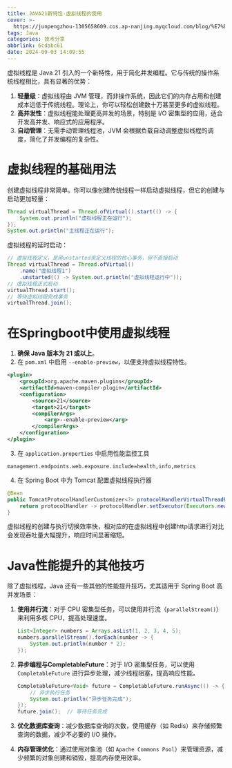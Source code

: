 ```yaml
---
title: JAVA21新特性-虚拟线程的使用
cover: >-
  https://junpengzhou-1305658609.cos.ap-nanjing.myqcloud.com/blog/%E7%BA%BF%E6%9D%A1%E5%B0%8F%E7%8B%97%E6%B0%B4%E4%B8%AD%E7%8E%A9-cover.png
tags: Java
categories: 技术分享
abbrlink: 6cdabc61
date: 2024-09-03 14:09:55
---
```


虚拟线程是 Java 21 引入的一个新特性，用于简化并发编程。它与传统的操作系统线程相比，具有显著的优势：

1. **轻量级**：虚拟线程由 JVM 管理，而非操作系统，因此它们的内存占用和创建成本远低于传统线程。理论上，你可以轻松创建数十万甚至更多的虚拟线程。
2. **高并发性**：虚拟线程能处理更高并发的场景，特别是 I/O 密集型的应用，适合开发高并发、响应式的应用程序。
3. **自动管理**：无需手动管理线程池，JVM 会根据负载自动调整虚拟线程的调度，简化了并发编程的复杂性。

# 虚拟线程的基础用法

创建虚拟线程非常简单。你可以像创建传统线程一样启动虚拟线程，但它的创建与启动更加轻量：

```java
Thread virtualThread = Thread.ofVirtual().start(() -> {
    System.out.println("虚拟线程正在运行");
});
System.out.println("主线程正在运行");
```

虚拟线程的延时启动：

```java
// 虚拟线程定义，是用unstarted来定义线程的核心事务，但不直接启动
Thread virtualThread = Thread.ofVirtual()
    .name("虚拟线程1")
    .unstarted(() -> System.out.println("虚拟线程运行中"));
// 虚拟线程正式启动
virtualThread.start();
// 等待虚拟线程完成事务
virtualThread.join();
```

# 在Springboot中使用虚拟线程

1. **确保 Java 版本为 21 或以上**。
2. 在 `pom.xml` 中启用 `--enable-preview`，以便支持虚拟线程特性。

```xml
<plugin>
    <groupId>org.apache.maven.plugins</groupId>
    <artifactId>maven-compiler-plugin</artifactId>
    <configuration>
        <source>21</source>
        <target>21</target>
        <compilerArgs>
            <arg>--enable-preview</arg>
        </compilerArgs>
    </configuration>
</plugin>
```

3. 在 `application.properties` 中启用性能监控工具

```properties
management.endpoints.web.exposure.include=health,info,metrics
```

4. 在 Spring Boot 中为 Tomcat 配置虚拟线程执行器

```java
@Bean
public TomcatProtocolHandlerCustomizer<?> protocolHandlerVirtualThreadExecutorCustomizer() {
    return protocolHandler -> protocolHandler.setExecutor(Executors.newVirtualThreadPerTaskExecutor());
}
```

虚拟线程的创建与执行切换效率快，相对应的在虚拟线程中创建http请求进行对比会发现吞吐量大幅提升，响应时间显著缩短。

# Java性能提升的其他技巧

除了虚拟线程，Java 还有一些其他的性能提升技巧，尤其适用于 Spring Boot 高并发场景：

1. **使用并行流**：对于 CPU 密集型任务，可以使用并行流（`parallelStream()`）来利用多核 CPU，提高处理速度。

   ```java
   List<Integer> numbers = Arrays.asList(1, 2, 3, 4, 5);
   numbers.parallelStream().forEach(number -> {
       System.out.println(number * 2);
   });
   ```

2. **异步编程与CompletableFuture**：对于 I/O 密集型任务，可以使用 `CompletableFuture` 进行异步处理，减少线程阻塞，提高响应性能。

   ```java
   CompletableFuture<Void> future = CompletableFuture.runAsync(() -> {
       // 异步执行任务
       System.out.println("异步任务完成");
   });
   future.join();  // 等待任务完成
   ```

3. **优化数据库查询**：减少数据库查询的次数，使用缓存（如 Redis）来存储频繁查询的数据，减少不必要的 I/O 操作。

4. **内存管理优化**：通过使用对象池（如 `Apache Commons Pool`）来管理资源，减少频繁的对象创建和销毁，提高内存使用效率。
